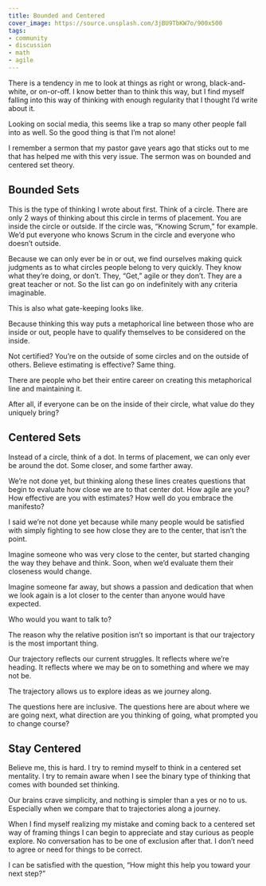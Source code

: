 ```yaml
---
title: Bounded and Centered
cover_image: https://source.unsplash.com/3jBU9TbKW7o/900x500
tags:
- community
- discussion
- math
- agile
---
```

There is a tendency in me to look at things as right or wrong, black-and-white, or on-or-off. I know better than to think this way, but I find myself falling into this way of thinking with enough regularity that I thought I’d write about it.

Looking on social media, this seems like a trap so many other people fall into as well. So the good thing is that I’m not alone!

I remember a sermon that my pastor gave years ago that sticks out to me that has helped me with this very issue. The sermon was on bounded and centered set theory.

## Bounded Sets

This is the type of thinking I wrote about first. Think of a circle. There are only 2 ways of thinking about this circle in terms of placement. You are inside the circle or outside. If the circle was, “Knowing Scrum,” for example. We’d put everyone who knows Scrum in the circle and everyone who doesn’t outside.

Because we can only ever be in or out, we find ourselves making quick judgments as to what circles people belong to very quickly. They know what they’re doing, or don’t. They, “Get,” agile or they don’t. They are a great teacher or not. So the list can go on indefinitely with any criteria imaginable.

This is also what gate-keeping looks like.

Because thinking this way puts a metaphorical line between those who are inside or out, people have to qualify themselves to be considered on the inside.

Not certified? You’re on the outside of some circles and on the outside of others. Believe estimating is effective? Same thing.

There are people who bet their entire career on creating this metaphorical line and maintaining it.

After all, if everyone can be on the inside of their circle, what value do they uniquely bring?

## Centered Sets

Instead of a circle, think of a dot. In terms of placement, we can only ever be around the dot. Some closer, and some farther away.

We’re not done yet, but thinking along these lines creates questions that begin to evaluate how close we are to that center dot. How agile are you? How effective are you with estimates? How well do you embrace the manifesto?

I said we’re not done yet because while many people would be satisfied with simply fighting to see how close they are to the center, that isn’t the point.

Imagine someone who was very close to the center, but started changing the way they behave and think. Soon, when we’d evaluate them their closeness would change.

Imagine someone far away, but shows a passion and dedication that when we look again is a lot closer to the center than anyone would have expected.

Who would you want to talk to?

The reason why the relative position isn’t so important is that our trajectory is the most important thing.

Our trajectory reflects our current struggles. It reflects where we’re heading. It reflects where we may be on to something and where we may not be.

The trajectory allows us to explore ideas as we journey along.

The questions here are inclusive. The questions here are about where we are going next, what direction are you thinking of going, what prompted you to change course?

## Stay Centered

Believe me, this is hard. I try to remind myself to think in a centered set mentality. I try to remain aware when I see the binary type of thinking that comes with bounded set thinking.

Our brains crave simplicity, and nothing is simpler than a yes or no to us. Especially when we compare that to trajectories along a journey.

When I find myself realizing my mistake and coming back to a centered set way of framing things I can begin to appreciate and stay curious as people explore. No conversation has to be one of exclusion after that. I don’t need to agree or need for things to be correct.

I can be satisfied with the question, “How might this help you toward your next step?”
